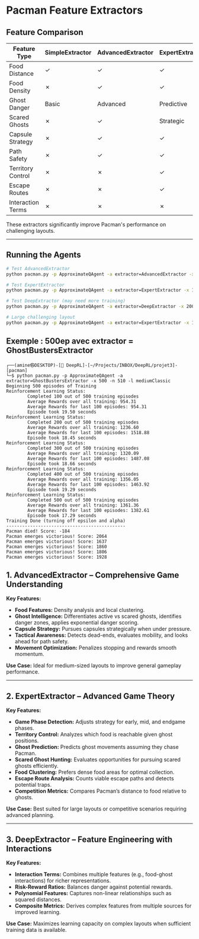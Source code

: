 # Pacman Feature Extractors

## Feature Comparison

| Feature Type       | SimpleExtractor | AdvancedExtractor | ExpertExtractor | DeepExtractor |
|-------------------|----------------|-----------------|----------------|---------------|
| Food Distance      | ✓              | ✓               | ✓              | ✓             |
| Food Density       | ✗              | ✓               | ✓              | ✓             |
| Ghost Danger       | Basic          | Advanced        | Predictive     | Interactive   |
| Scared Ghosts      | ✗              | ✓               | Strategic      | ✓             |
| Capsule Strategy   | ✗              | ✓               | ✓              | ✓             |
| Path Safety        | ✗              | ✓               | ✓              | ✓             |
| Territory Control  | ✗              | ✗               | ✓              | ✓             |
| Escape Routes      | ✗              | ✗               | ✓              | ✓             |
| Interaction Terms  | ✗              | ✗               | ✗              | ✓             |

These extractors significantly improve Pacman's performance on challenging layouts.

---

## Running the Agents

```bash
# Test AdvancedExtractor
python pacman.py -p ApproximateQAgent -a extractor=AdvancedExtractor -x 50 -n 60 -l mediumGrid

# Test ExpertExtractor  
python pacman.py -p ApproximateQAgent -a extractor=ExpertExtractor -x 100 -n 110 -l mediumClassic

# Test DeepExtractor (may need more training)
python pacman.py -p ApproximateQAgent -a extractor=DeepExtractor -x 200 -n 210 -l mediumClassic

# Large challenging layout
python pacman.py -p ApproximateQAgent -a extractor=ExpertExtractor -x 100 -n 110 -l openClassic
```
## Exemple : 500ep avec extractor = GhostBustersExtractor
```
┌──(amine㉿DESKTOP)-[ DeepRL]-[~/Projects/INBOX/DeepRL/projet3]-[pacman]                                  
└─$ python pacman.py -p ApproximateQAgent -a extractor=GhostBustersExtractor -x 500 -n 510 -l mediumClassic
Beginning 500 episodes of Training
Reinforcement Learning Status:
        Completed 100 out of 500 training episodes
        Average Rewards over all training: 954.31
        Average Rewards for last 100 episodes: 954.31
        Episode took 19.50 seconds
Reinforcement Learning Status:
        Completed 200 out of 500 training episodes
        Average Rewards over all training: 1236.60
        Average Rewards for last 100 episodes: 1518.88
        Episode took 18.45 seconds
Reinforcement Learning Status:
        Completed 300 out of 500 training episodes
        Average Rewards over all training: 1320.09
        Average Rewards for last 100 episodes: 1487.08
        Episode took 18.66 seconds
Reinforcement Learning Status:
        Completed 400 out of 500 training episodes
        Average Rewards over all training: 1356.05
        Average Rewards for last 100 episodes: 1463.92
        Episode took 19.29 seconds
Reinforcement Learning Status:
        Completed 500 out of 500 training episodes
        Average Rewards over all training: 1361.36
        Average Rewards for last 100 episodes: 1382.61
        Episode took 17.29 seconds
Training Done (turning off epsilon and alpha)
---------------------------------------------
Pacman died! Score: -184
Pacman emerges victorious! Score: 2064
Pacman emerges victorious! Score: 1637
Pacman emerges victorious! Score: 1860
Pacman emerges victorious! Score: 1806
Pacman emerges victorious! Score: 1928
```


## 1. AdvancedExtractor – Comprehensive Game Understanding

**Key Features:**

- **Food Features:** Density analysis and local clustering.
- **Ghost Intelligence:** Differentiates active vs scared ghosts, identifies danger zones, applies exponential danger scoring.
- **Capsule Strategy:** Pursues capsules strategically when under pressure.
- **Tactical Awareness:** Detects dead-ends, evaluates mobility, and looks ahead for path safety.
- **Movement Optimization:** Penalizes stopping and rewards smooth momentum.

**Use Case:** Ideal for medium-sized layouts to improve general gameplay performance.

---

## 2. ExpertExtractor – Advanced Game Theory

**Key Features:**

- **Game Phase Detection:** Adjusts strategy for early, mid, and endgame phases.
- **Territory Control:** Analyzes which food is reachable given ghost positions.
- **Ghost Prediction:** Predicts ghost movements assuming they chase Pacman.
- **Scared Ghost Hunting:** Evaluates opportunities for pursuing scared ghosts efficiently.
- **Food Clustering:** Prefers dense food areas for optimal collection.
- **Escape Route Analysis:** Counts viable escape paths and detects potential traps.
- **Competition Metrics:** Compares Pacman’s distance to food relative to ghosts.

**Use Case:** Best suited for large layouts or competitive scenarios requiring advanced planning.

---

## 3. DeepExtractor – Feature Engineering with Interactions

**Key Features:**

- **Interaction Terms:** Combines multiple features (e.g., food-ghost interactions) for richer representations.
- **Risk-Reward Ratios:** Balances danger against potential rewards.
- **Polynomial Features:** Captures non-linear relationships such as squared distances.
- **Composite Metrics:** Derives complex features from multiple sources for improved learning.

**Use Case:** Maximizes learning capacity on complex layouts when sufficient training data is available.
